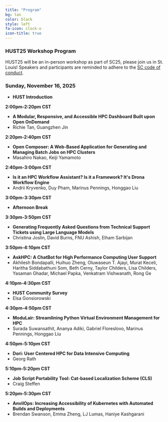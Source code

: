 ```yaml
---
title: "Program"
bg: tan
color: black
style: left
fa-icon: clock-o
icon-title: true
---
```


### HUST25 Workshop Program

HUST25 will be an in-person workshop as part of SC25, please join us in St. Louis! Speakers and participants are reminded to adhere to the [SC code of conduct](https://sc25.supercomputing.org/attend/code-of-conduct/).

### Sunday, November 16, 2025

 - **HUST Introduction**

**2:00pm-2:20pm CST**
 - **A Modular, Responsive, and Accessible HPC Dashboard Built upon Open OnDemand**
 - Richie Tan, Guangzhen Jin 

**2:20pm-2:40pm CST**
 - **Open Composer: A Web-Based Application for Generating and Managing Batch Jobs on HPC Clusters**
 - Masahiro Nakao, Keiji Yamamoto
 
 **2:40pm-3:00pm CST**
 - **Is it an HPC Workflow Assistant? Is it a Framework? It's Drona Workflow Engine**
 - Andrii Kryvenko, Duy Pham, Marinus Pennings, Honggao Liu 		

  **3:00pm-3:30pm CST**
 - **Afternoon Break**

 **3:30pm-3:50pm CST**
 - **Generating Frequently Asked Questions from Technical Support Tickets using Large Language Models**
 - Christina Joslin, David Burns, FNU Ashish, Elham Sarbijan	

 **3:50pm-4:10pm CST**
 - **AskHPC: A ChatBot for High Performance Computing User Support**
 - Akhilesh Bondapalli, Huihuo Zheng, Oluwaseun T. Ajayi, Murat Keceli, Haritha Siddabathuni Som, Beth Cerny, Taylor Childers, Lisa Childers, Yasaman Ghadar, Michael Papka, Venkatram Vishwanath, Rong Ge   
 
 **4:10pm-4:30pm CST**
 - **HUST Community Survey**
 - Elsa Gonsiorowski

 **4:30pm-4:50pm CST**
 - **ModuLair: Streamlining Python Virtual Environment Management for HPC**
 - Surada Suwansathit, Ananya Adiki, Gabriel Floreslovo, Marinus Pennings, Honggao Liu 

 **4:50pm-5:10pm CST**
 - **Dori: User Centered HPC for Data Intensive Computing**
 - Georg Rath

 **5:10pm-5:20pm CST**
 - **Job Script Portability Tool: Cat-based Localization Scheme (CLS)**
 - Craig Steffen
 
  **5:20pm-5:30pm CST**
 - **AnvilOps: Increasing Accessibility of Kubernetes with Automated Builds and Deployments**
 - Brendan Swanson, Emma Zheng, LJ Lumas, Haniye Kashgarani 

